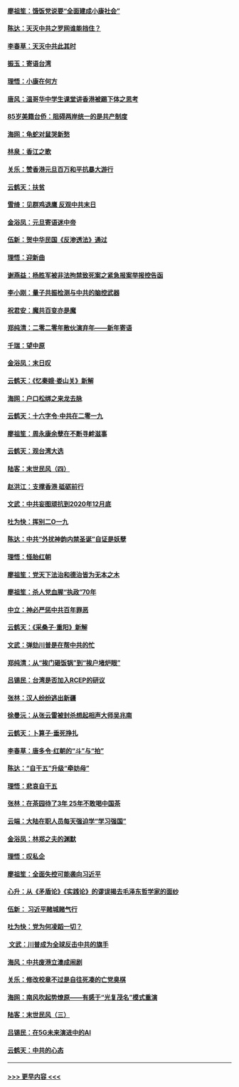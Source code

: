 #### [廖祖笙：饿饭党说要“全面建成小康社会”](../pages/nsc993/n11767482.md?t=01042233) 
#### [陈达：天灭中共之罗网谁能挡住？](../pages/nsc993/n11767465.md?t=01042233) 
#### [李春草：天灭中共此其时](../pages/nsc993/n11767452.md?t=01042233) 
#### [振玉：寄语台湾](../pages/nsc993/n11767432.md?t=01042233) 
#### [理悟：小康在何方](../pages/nsc993/n11767394.md?t=01042233) 
#### [唐风：温哥华中学生课堂讲香港被踢下体之思考](../pages/nsc993/n11766848.md?t=01042233) 
#### [85岁美籍台侨：阻碍两岸统一的是共产制度](../pages/nsc993/n11765043.md?t=01042233) 
#### [海网：龟蛇对鼠哭新愁](../pages/nsc993/n11764895.md?t=01042233) 
#### [林泉：香江之歌](../pages/nsc993/n11764415.md?t=01042233) 
#### [关乐：赞香港元旦百万和平抗暴大游行](../pages/nsc993/n11764382.md?t=01042233) 
#### [云鹤天：扶贫](../pages/nsc993/n11764245.md?t=01042233) 
#### [雪绮：见群鸡退鹰  反观中共末日](../pages/nsc993/n11762112.md?t=01042233) 
#### [金浴凤：元旦寄语迷中帝](../pages/nsc993/n11761788.md?t=01042233) 
#### [伍新：贺中华民国《反渗透法》通过](../pages/nsc993/n11761994.md?t=01042233) 
#### [理悟：迎新曲](../pages/nsc993/n11761152.md?t=01042233) 
#### [谢燕益：杨胜军被非法拘禁致死案之紧急报案举报控告函](../pages/nsc993/n11756134.md?t=01042233) 
#### [李小刚：量子共振检测与中共的脑控武器](../pages/nsc993/n11754518.md?t=01042233) 
#### [祝君安：魔共百变亦是魔](../pages/nsc993/n11754469.md?t=01042233) 
#### [郑纯清：二零二零年散伙演弃年——新年寄语](../pages/nsc993/n11754195.md?t=01042233) 
#### [千瑞：望中原](../pages/nsc993/n11754159.md?t=01042233) 
#### [金浴凤：末日叹](../pages/nsc993/n11752359.md?t=01042233) 
#### [云鹤天：《忆秦娥‧娄山关》新解](../pages/nsc993/n11752348.md?t=01042233) 
#### [海网：户口松绑之来龙去脉](../pages/nsc993/n11752328.md?t=01042233) 
#### [云鹤天：十六字令‧中共在二零一九](../pages/nsc993/n11752305.md?t=01042233) 
#### [廖祖笙：周永康余孽在不断寻衅滋事](../pages/nsc993/n11751013.md?t=01042233) 
#### [云鹤天：观台湾大选](../pages/nsc993/n11751007.md?t=01042233) 
#### [陆客：末世民风（四）](../pages/nsc993/n11749203.md?t=01042233) 
#### [赵洪江：支撑香港 砥砺前行](../pages/nsc993/n11748482.md?t=01042233) 
#### [文武：中共妄图顽抗到2020年12月底](../pages/nsc993/n11748446.md?t=01042233) 
#### [吐为快：挥别二O一九](../pages/nsc993/n11748411.md?t=01042233) 
#### [陈达：中共“外扰神韵内禁圣诞”自证是妖孽](../pages/nsc993/n11748226.md?t=01042233) 
#### [理悟：怪胎红朝](../pages/nsc993/n11748206.md?t=01042233) 
#### [廖祖笙：党天下法治和德治皆为无本之木](../pages/nsc993/n11748135.md?t=01042233) 
#### [廖祖笙：杀人党血腥“执政”70年](../pages/nsc993/n11745144.md?t=01042233) 
#### [中立：神必严惩中共百年罪恶](../pages/nsc993/n11744970.md?t=01042233) 
#### [云鹤天：《采桑子‧重阳》新解](../pages/nsc993/n11744948.md?t=01042233) 
#### [文武：弹劾川普是在帮中共的忙](../pages/nsc993/n11744758.md?t=01042233) 
#### [郑纯清：从“挨门砸饭锅”到“挨户堵炉眼”](../pages/nsc993/n11744745.md?t=01042233) 
#### [吕锡民：台湾是否加入RCEP的研议](../pages/nsc993/n11744701.md?t=01042233) 
#### [张林：汉人纷纷逃出新疆](../pages/nsc993/n11743530.md?t=01042233) 
#### [徐曼沅：从张云雷被封杀想起相声大师吴兆南](../pages/nsc993/n11741816.md?t=01042233) 
#### [云鹤天：卜算子‧垂死挣扎](../pages/nsc993/n11739956.md?t=01042233) 
#### [李春草：唐多令‧红朝的“斗”与“拍”](../pages/nsc993/n11739830.md?t=01042233) 
#### [陈达：“自干五”升级“牵妨母”](../pages/nsc993/n11739724.md?t=01042233) 
#### [理悟：悲哀自干五](../pages/nsc993/n11739547.md?t=01042233) 
#### [张林：在茶园待了3年 25年不敢喝中国茶](../pages/nsc993/n11739240.md?t=01042233) 
#### [云端：大陆在职人员每天强迫学“学习强国”](../pages/nsc993/n11738735.md?t=01042233) 
#### [金浴凤：林郑之夫的渊默](../pages/nsc993/n11737735.md?t=01042233) 
#### [理悟：叹私企](../pages/nsc993/n11737715.md?t=01042233) 
#### [廖祖笙：全面失控可能袭向习近平](../pages/nsc993/n11737704.md?t=01042233) 
#### [心升：从《矛盾论》《实践论》的谬误揭去毛泽东哲学家的面纱](../pages/nsc993/n11736962.md?t=01042233) 
#### [伍新： 习近平赌城赌气行](../pages/nsc993/n11736929.md?t=01042233) 
#### [吐为快：党为何凌蹈一切？](../pages/nsc993/n11736915.md?t=01042233) 
#### [ 文武：川普成为全球反击中共的旗手](../pages/nsc993/n11736882.md?t=01042233) 
#### [海风：中共废港立澳成闹剧](../pages/nsc993/n11735857.md?t=01042233) 
#### [关乐：修改校章不过是自往死凑的亡党臭棋](../pages/nsc993/n11735097.md?t=01042233) 
#### [海网：南风吹起势燎原——有感于“光复茂名”模式重演](../pages/nsc993/n11732308.md?t=01042233) 
#### [陆客：末世民风（三）](../pages/nsc993/n11732211.md?t=01042233) 
#### [吕锡民：在5G未来演进中的AI](../pages/nsc993/n11730010.md?t=01042233) 
#### [云鹤天：中共的心态](../pages/nsc993/n11729906.md?t=01042233) 

----
#### [ >>> 更早内容 <<< ](../indexes/nsc993-earlier.md)
